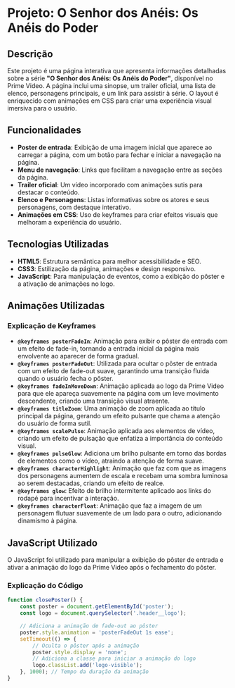 # Projeto: O Senhor dos Anéis: Os Anéis do Poder

## Descrição
Este projeto é uma página interativa que apresenta informações detalhadas sobre a série **"O Senhor dos Anéis: Os Anéis do Poder"**, disponível no Prime Video. A página inclui uma sinopse, um trailer oficial, uma lista de elenco, personagens principais, e um link para assistir à série. O layout é enriquecido com animações em CSS para criar uma experiência visual imersiva para o usuário.

## Funcionalidades
- **Poster de entrada**: Exibição de uma imagem inicial que aparece ao carregar a página, com um botão para fechar e iniciar a navegação na página.
- **Menu de navegação**: Links que facilitam a navegação entre as seções da página.
- **Trailer oficial**: Um vídeo incorporado com animações sutis para destacar o conteúdo.
- **Elenco e Personagens**: Listas informativas sobre os atores e seus personagens, com destaque interativo.
- **Animações em CSS**: Uso de keyframes para criar efeitos visuais que melhoram a experiência do usuário.

## Tecnologias Utilizadas
- **HTML5**: Estrutura semântica para melhor acessibilidade e SEO.
- **CSS3**: Estilização da página, animações e design responsivo.
- **JavaScript**: Para manipulação de eventos, como a exibição do pôster e a ativação de animações no logo.

## Animações Utilizadas
### Explicação de Keyframes
- **`@keyframes posterFadeIn`**: Animação para exibir o pôster de entrada com um efeito de fade-in, tornando a entrada inicial da página mais envolvente ao aparecer de forma gradual.
- **`@keyframes posterFadeOut`**: Utilizada para ocultar o pôster de entrada com um efeito de fade-out suave, garantindo uma transição fluida quando o usuário fecha o pôster.
- **`@keyframes fadeInMoveDown`**: Animação aplicada ao logo da Prime Video para que ele apareça suavemente na página com um leve movimento descendente, criando uma transição visual atraente.
- **`@keyframes titleZoom`**: Uma animação de zoom aplicada ao título principal da página, gerando um efeito pulsante que chama a atenção do usuário de forma sutil.
- **`@keyframes scalePulse`**: Animação aplicada aos elementos de vídeo, criando um efeito de pulsação que enfatiza a importância do conteúdo visual.
- **`@keyframes pulseGlow`**: Adiciona um brilho pulsante em torno das bordas de elementos como o vídeo, atraindo a atenção de forma suave.
- **`@keyframes characterHighlight`**: Animação que faz com que as imagens dos personagens aumentem de escala e recebam uma sombra luminosa ao serem destacadas, criando um efeito de realce.
- **`@keyframes glow`**: Efeito de brilho intermitente aplicado aos links do rodapé para incentivar a interação.
- **`@keyframes characterFloat`**: Animação que faz a imagem de um personagem flutuar suavemente de um lado para o outro, adicionando dinamismo à página.

## JavaScript Utilizado
O JavaScript foi utilizado para manipular a exibição do pôster de entrada e ativar a animação do logo da Prime Video após o fechamento do pôster.

### Explicação do Código
```javascript
function closePoster() {
    const poster = document.getElementById('poster');
    const logo = document.querySelector('.header__logo');

    // Adiciona a animação de fade-out ao pôster
    poster.style.animation = 'posterFadeOut 1s ease';
    setTimeout(() => {
        // Oculta o pôster após a animação
        poster.style.display = 'none';
        // Adiciona a classe para iniciar a animação do logo
        logo.classList.add('logo-visible');
    }, 1000); // Tempo da duração da animação
}
